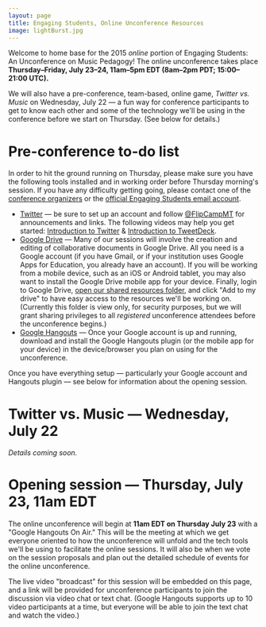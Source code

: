 ```yaml
---
layout: page
title: Engaging Students, Online Unconference Resources
image: lightBurst.jpg
---
```


Welcome to home base for the 2015 *online* portion of Engaging Students: An Unconference on Music Pedagogy! The online unconference takes place **Thursday–Friday, July 23–24, 11am–5pm EDT (8am–2pm PDT; 15:00–21:00 UTC).** 

We will also have a pre-conference, team-based, online game, *Twitter vs. Music* on Wednesday, July 22 — a fun way for conference participants to get to know each other and some of the technology we'll be using in the conference before we start on Thursday. (See below for details.)

# Pre-conference to-do list

In order to hit the ground running on Thursday, please make sure you have the following tools installed and in working order before Thursday morning's session. If you have any difficulty getting going, please contact one of the [conference organizers](https://flipcampmt.wordpress.com/organizers/) or the [official Engaging Students email account](mailto:flipcampmt@gmail.com).

- [Twitter](http://twitter.com) — be sure to set up an account and follow [@FlipCampMT](http://twitter.com/flipcampmt) for announcements and links. The following videos may help you get started: [Introduction to Twitter](https://vimeo.com/133696253) & [Introduction to TweetDeck](https://vimeo.com/133696254).  
- [Google Drive](http://drive.google.com) — Many of our sessions will involve the creation and editing of collaborative documents in Google Drive. All you need is a Google account (if you have Gmail, or if your institution uses Google Apps for Education, you already have an account). If you will be working from a mobile device, such as an iOS or Android tablet, you may also want to install the Google Drive mobile app for your device. Finally, login to Google Drive, [open our shared resources folder](https://drive.google.com/folderview?id=0B4yHG56u9Tu6fi1GSWhOMWNackwtRkkxRVNoaWpFR1FLbThJTElZUzZqX0V4LXZ1Vk9kTWs&usp=sharing), and click "Add to my drive" to have easy access to the resources we'll be working on. (Currently this folder is view only, for security purposes, but we will grant sharing privileges to all *registered* unconference attendees before the unconference begins.)  
- [Google Hangouts](https://www.google.com/tools/dlpage/hangoutplugin) — Once your Google account is up and running, download and install the Google Hangouts plugin (or the mobile app for your device) in the device/browser you plan on using for the unconference. 

Once you have everything setup — particularly your Google account and Hangouts plugin — see below for information about the opening session.

# Twitter vs. Music — Wednesday, July 22

*Details coming soon.*

# Opening session — Thursday, July 23, 11am EDT

The online unconference will begin at **11am EDT on Thursday July 23** with a "Google Hangouts On Air." This will be the meeting at which we get everyone oriented to how the unconference will unfold and the tech tools we'll be using to facilitate the online sessions. It will also be when we vote on the session proposals and plan out the detailed schedule of events for the online unconference.

The live video "broadcast" for this session will be embedded on this page, and a link will be provided for unconference participants to join the discussion via video chat or text chat. (Google Hangouts supports up to 10 video participants at a time, but everyone will be able to join the text chat and watch the video.)

